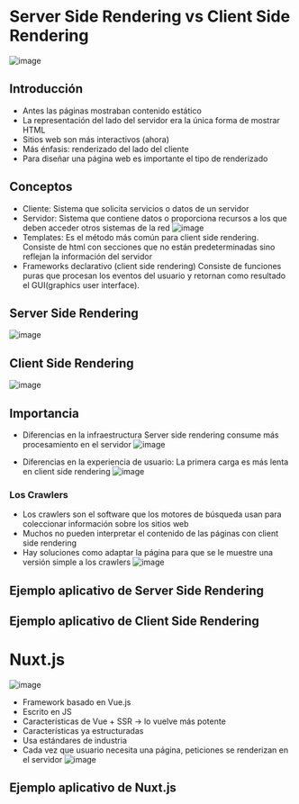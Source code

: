 # Server Side Rendering vs Client Side Rendering
![image](https://user-images.githubusercontent.com/91635108/200248529-5d4b3337-4c59-41ed-8c89-082ff9c7a354.png)


## Introducción
- Antes las páginas mostraban contenido estático
- La representación del lado del servidor era la única forma de mostrar HTML
- Sitios web son más interactivos (ahora)
- Más énfasis: renderizado del lado del cliente 
- Para diseñar una página web es importante el tipo de renderizado


## Conceptos
- Cliente: Sistema que solicita servicios o datos de un servidor
- Servidor: Sistema que contiene datos o proporciona recursos a los que deben acceder otros sistemas de la red
![image](https://user-images.githubusercontent.com/91635108/200249695-a8f58f59-cc93-46c6-a3e0-1de2a7c6966e.png)
- Templates: Es el método más común para client side rendering. Consiste de html con secciones que no están predeterminadas sino reflejan la información del servidor
- Frameworks declarativo (client side rendering) Consiste de funciones puras que procesan los eventos del usuario y retornan como resultado el GUI(graphics user interface).


## Server Side Rendering
![image](https://user-images.githubusercontent.com/91635108/200251182-c42cb0e5-1bde-446f-bbee-42a7ef75b433.png)


## Client Side Rendering
![image](https://user-images.githubusercontent.com/91635108/200251231-0cb95231-8bf4-4801-92a8-c53fcc96377e.png)


## Importancia
- Diferencias en la infraestructura
    Server side rendering consume más procesamiento en el servidor
![image](https://user-images.githubusercontent.com/91635108/200250358-b5494e00-9f08-4732-9cd5-e49a9a417fb1.png)

- Diferencias en la experiencia de usuario:
    La primera carga es más lenta en client side rendering
![image](https://user-images.githubusercontent.com/91635108/200250691-be4498ae-f53f-4c87-a649-7d31aed666ad.png)


### Los Crawlers
- Los crawlers son el software que los motores de búsqueda usan para coleccionar información sobre los sitios web
- Muchos no pueden interpretar el contenido de las páginas con client side rendering
- Hay soluciones como adaptar la página para que se le muestre una versión simple a los crawlers
![image](https://user-images.githubusercontent.com/91635108/200251716-b06ad609-fd9d-4661-ad2a-70c27e3f281a.png)


## Ejemplo aplicativo de Server Side Rendering

## Ejemplo aplicativo de Client Side Rendering


# Nuxt.js
![image](https://user-images.githubusercontent.com/91635108/200252118-a8874db0-011f-4015-b6e9-425b67bb1228.png)

- Framework basado en Vue.js
- Escrito en JS
- Características de Vue + SSR -> lo vuelve más potente
- Características ya estructuradas
- Usa estándares de industria
- Cada vez que usuario necesita una página, peticiones se renderizan en el servidor 
![image](https://user-images.githubusercontent.com/91635108/200252177-c9c93105-7723-4167-85a5-a80b1c6320e5.png)


## Ejemplo aplicativo de Nuxt.js

